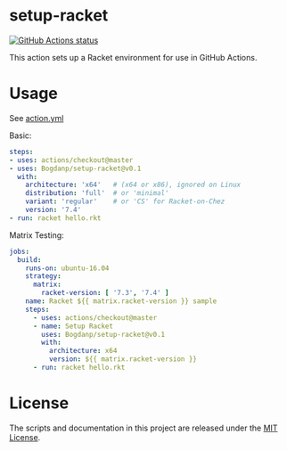 # setup-racket

<p align="left">
  <a href="https://github.com/Bogdanp/setup-racket"><img alt="GitHub Actions status" src="https://github.com/Bogdanp/setup-racket/workflows/Main%20workflow/badge.svg"></a>
</p>

This action sets up a Racket environment for use in GitHub Actions.

# Usage

See [action.yml](action.yml)

Basic:

```yaml
steps:
- uses: actions/checkout@master
- uses: Bogdanp/setup-racket@v0.1
  with:
    architecture: 'x64'   # (x64 or x86), ignored on Linux
    distribution: 'full'  # or 'minimal'
    variant: 'regular'    # or 'CS' for Racket-on-Chez
    version: '7.4'
- run: racket hello.rkt
```

Matrix Testing:

```yaml
jobs:
  build:
    runs-on: ubuntu-16.04
    strategy:
      matrix:
        racket-version: [ '7.3', '7.4' ]
    name: Racket ${{ matrix.racket-version }} sample
    steps:
      - uses: actions/checkout@master
      - name: Setup Racket
        uses: Bogdanp/setup-racket@v0.1
        with:
          architecture: x64
          version: ${{ matrix.racket-version }}
      - run: racket hello.rkt
```

# License

The scripts and documentation in this project are released under the [MIT License](LICENSE).
